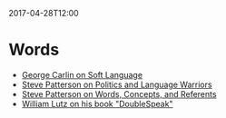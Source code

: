 2017-04-28T12:00
# Words

* [George Carlin on Soft Language](https://www.youtube.com/watch?v=h67k9eEw9AY)
* [Steve Patterson on Politics and Language Warriors](https://www.youtube.com/watch?v=Hmlnakt-HVg)
* [Steve Patterson on Words, Concepts, and Referents](https://www.youtube.com/watch?v=_8j9gkc-zjk)
* [William Lutz on his book "DoubleSpeak"](https://youtu.be/vU6oePhVAkM)

